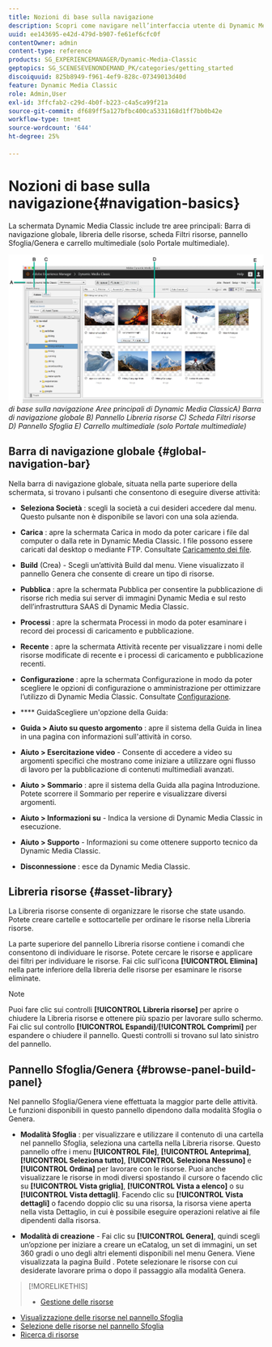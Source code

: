 ```yaml
---
title: Nozioni di base sulla navigazione
description: Scopri come navigare nell’interfaccia utente di Dynamic Media Classic.
uuid: ee143695-e42d-479d-b907-fe61ef6cfc0f
contentOwner: admin
content-type: reference
products: SG_EXPERIENCEMANAGER/Dynamic-Media-Classic
geptopics: SG_SCENESEVENONDEMAND_PK/categories/getting_started
discoiquuid: 825b8949-f961-4ef9-828c-07349013d40d
feature: Dynamic Media Classic
role: Admin,User
exl-id: 3ffcfab2-c29d-4b0f-b223-c4a5ca99f21a
source-git-commit: df689ff5a127bfbc400ca5331168d1ff7bb0b42e
workflow-type: tm+mt
source-wordcount: '644'
ht-degree: 25%

---
```


# Nozioni di base sulla navigazione{#navigation-basics}

La schermata Dynamic Media Classic include tre aree principali: Barra di navigazione globale, libreria delle risorse, scheda Filtri risorse, pannello Sfoglia/Genera e carrello multimediale (solo Portale multimediale).

![Nozioni ](/help/assets/gs_navigation_basics_popup_popup.png)
*di base sulla navigazione*
*Aree principali di Dynamic Media ClassicA) Barra di navigazione globale B) Pannello Libreria risorse C) Scheda Filtri risorse D) Pannello Sfoglia E) Carrello multimediale (solo Portale multimediale)*

## Barra di navigazione globale {#global-navigation-bar}

Nella barra di navigazione globale, situata nella parte superiore della schermata, si trovano i pulsanti che consentono di eseguire diverse attività:

* **Seleziona Società** : scegli la società a cui desideri accedere dal menu. Questo pulsante non è disponibile se lavori con una sola azienda.

* **Carica** : apre la schermata Carica in modo da poter caricare i file dal computer o dalla rete in Dynamic Media Classic. I file possono essere caricati dal desktop o mediante FTP. Consultate [Caricamento dei file](/help/uploading-files.md).

* **Build**  (Crea) - Scegli un’attività Build dal menu. Viene visualizzato il pannello Genera che consente di creare un tipo di risorse.

* **Pubblica** : apre la schermata Pubblica per consentire la pubblicazione di risorse rich media sui server di immagini Dynamic Media e sul resto dell’infrastruttura SAAS di Dynamic Media Classic.

* **Processi** : apre la schermata Processi in modo da poter esaminare i record dei processi di caricamento e pubblicazione.

* **Recente** : apre la schermata Attività recente per visualizzare i nomi delle risorse modificate di recente e i processi di caricamento e pubblicazione recenti.

* **Configurazione** : apre la schermata Configurazione in modo da poter scegliere le opzioni di configurazione o amministrazione per ottimizzare l’utilizzo di Dynamic Media Classic. Consultate [Configurazione](/help/setup-basics.md).

* **** GuidaScegliere un&#39;opzione della Guida:

* **Guida > Aiuto su questo argomento** : apre il sistema della Guida in linea in una pagina con informazioni sull&#39;attività in corso.

* **Aiuto > Esercitazione video**  - Consente di accedere a video su argomenti specifici che mostrano come iniziare a utilizzare ogni flusso di lavoro per la pubblicazione di contenuti multimediali avanzati.

* **Aiuto > Sommario** : apre il sistema della Guida alla pagina Introduzione. Potete scorrere il Sommario per reperire e visualizzare diversi argomenti.

* **Aiuto > Informazioni su**  - Indica la versione di Dynamic Media Classic in esecuzione.

* **Aiuto > Supporto**  - Informazioni su come ottenere supporto tecnico da Dynamic Media Classic.

* **Disconnessione** : esce da Dynamic Media Classic.

## Libreria risorse {#asset-library}

La Libreria risorse consente di organizzare le risorse che state usando. Potete creare cartelle e sottocartelle per ordinare le risorse nella Libreria risorse.

La parte superiore del pannello Libreria risorse contiene i comandi che consentono di individuare le risorse. Potete cercare le risorse e applicare dei filtri per individuare le risorse. Fai clic sull’icona **[!UICONTROL Elimina]** nella parte inferiore della libreria delle risorse per esaminare le risorse eliminate.

>[!NOTE]
>
>Puoi fare clic sui controlli **[!UICONTROL Libreria risorse]** per aprire o chiudere la Libreria risorse e ottenere più spazio per lavorare sullo schermo. Fai clic sul controllo **[!UICONTROL Espandi]**/**[!UICONTROL Comprimi]** per espandere o chiudere il pannello. Questi controlli si trovano sul lato sinistro del pannello.

## Pannello Sfoglia/Genera {#browse-panel-build-panel}

Nel pannello Sfoglia/Genera viene effettuata la maggior parte delle attività. Le funzioni disponibili in questo pannello dipendono dalla modalità Sfoglia o Genera.

* **Modalità Sfoglia** : per visualizzare e utilizzare il contenuto di una cartella nel pannello Sfoglia, seleziona una cartella nella Libreria risorse. Questo pannello offre i menu **[!UICONTROL File]**, **[!UICONTROL Anteprima]**, **[!UICONTROL Seleziona tutto]**, **[!UICONTROL Seleziona Nessuno]** e **[!UICONTROL Ordina]** per lavorare con le risorse. Puoi anche visualizzare le risorse in modi diversi spostando il cursore o facendo clic su **[!UICONTROL Vista griglia]**, **[!UICONTROL Vista a elenco]** o su **[!UICONTROL Vista dettagli]**. Facendo clic su **[!UICONTROL Vista dettagli]** o facendo doppio clic su una risorsa, la risorsa viene aperta nella vista Dettaglio, in cui è possibile eseguire operazioni relative ai file dipendenti dalla risorsa.

* **Modalità di creazione**  - Fai clic su  **[!UICONTROL Genera]**, quindi scegli un’opzione per iniziare a creare un eCatalog, un set di immagini, un set 360 gradi o uno degli altri elementi disponibili nel menu Genera. Viene visualizzata la pagina Build . Potete selezionare le risorse con cui desiderate lavorare prima o dopo il passaggio alla modalità Genera.

>[!MORELIKETHIS]
>
>* [Gestione delle risorse](about-managing-assets.md)
* [Visualizzazione delle risorse nel pannello Sfoglia](viewing-assets-browse-panel.md#viewing_assets_in_the_browse_panel)
* [Selezione delle risorse nel pannello Sfoglia](selecting-assets-browse-panel.md#selecting_assets_in_the_browse_panel)
* [Ricerca di risorse](searching-assets.md#searching_assets)

